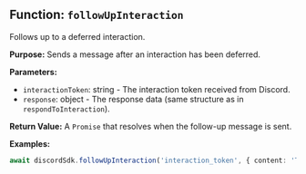 ## Function: `followUpInteraction`

Follows up to a deferred interaction.

**Purpose:**
Sends a message after an interaction has been deferred.

**Parameters:**
- `interactionToken`: string - The interaction token received from Discord.
- `response`: object - The response data (same structure as in `respondToInteraction`).

**Return Value:**
A `Promise` that resolves when the follow-up message is sent.

**Examples:**
```typescript
await discordSdk.followUpInteraction('interaction_token', { content: 'This is a follow-up message!' });
```